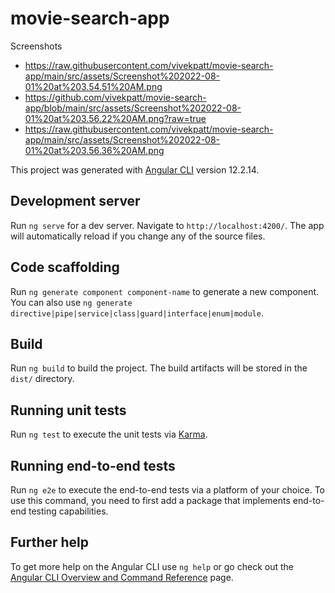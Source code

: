 # movie-search-app
Screenshots
- https://raw.githubusercontent.com/vivekpatt/movie-search-app/main/src/assets/Screenshot%202022-08-01%20at%203.54.51%20AM.png
- https://github.com/vivekpatt/movie-search-app/blob/main/src/assets/Screenshot%202022-08-01%20at%203.56.22%20AM.png?raw=true
- https://raw.githubusercontent.com/vivekpatt/movie-search-app/main/src/assets/Screenshot%202022-08-01%20at%203.56.36%20AM.png

This project was generated with [Angular CLI](https://github.com/angular/angular-cli) version 12.2.14.

## Development server

Run `ng serve` for a dev server. Navigate to `http://localhost:4200/`. The app will automatically reload if you change any of the source files.

## Code scaffolding

Run `ng generate component component-name` to generate a new component. You can also use `ng generate directive|pipe|service|class|guard|interface|enum|module`.

## Build

Run `ng build` to build the project. The build artifacts will be stored in the `dist/` directory.

## Running unit tests

Run `ng test` to execute the unit tests via [Karma](https://karma-runner.github.io).

## Running end-to-end tests

Run `ng e2e` to execute the end-to-end tests via a platform of your choice. To use this command, you need to first add a package that implements end-to-end testing capabilities.

## Further help

To get more help on the Angular CLI use `ng help` or go check out the [Angular CLI Overview and Command Reference](https://angular.io/cli) page.
